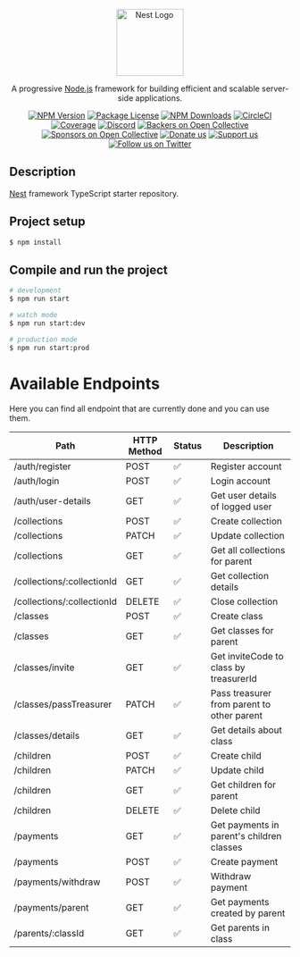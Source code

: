 <p align="center">
  <a href="http://nestjs.com/" target="blank"><img src="https://nestjs.com/img/logo-small.svg" width="120" alt="Nest Logo" /></a>
</p>

[circleci-image]: https://img.shields.io/circleci/build/github/nestjs/nest/master?token=abc123def456
[circleci-url]: https://circleci.com/gh/nestjs/nest

  <p align="center">A progressive <a href="http://nodejs.org" target="_blank">Node.js</a> framework for building efficient and scalable server-side applications.</p>
    <p align="center">
<a href="https://www.npmjs.com/~nestjscore" target="_blank"><img src="https://img.shields.io/npm/v/@nestjs/core.svg" alt="NPM Version" /></a>
<a href="https://www.npmjs.com/~nestjscore" target="_blank"><img src="https://img.shields.io/npm/l/@nestjs/core.svg" alt="Package License" /></a>
<a href="https://www.npmjs.com/~nestjscore" target="_blank"><img src="https://img.shields.io/npm/dm/@nestjs/common.svg" alt="NPM Downloads" /></a>
<a href="https://circleci.com/gh/nestjs/nest" target="_blank"><img src="https://img.shields.io/circleci/build/github/nestjs/nest/master" alt="CircleCI" /></a>
<a href="https://coveralls.io/github/nestjs/nest?branch=master" target="_blank"><img src="https://coveralls.io/repos/github/nestjs/nest/badge.svg?branch=master#9" alt="Coverage" /></a>
<a href="https://discord.gg/G7Qnnhy" target="_blank"><img src="https://img.shields.io/badge/discord-online-brightgreen.svg" alt="Discord"/></a>
<a href="https://opencollective.com/nest#backer" target="_blank"><img src="https://opencollective.com/nest/backers/badge.svg" alt="Backers on Open Collective" /></a>
<a href="https://opencollective.com/nest#sponsor" target="_blank"><img src="https://opencollective.com/nest/sponsors/badge.svg" alt="Sponsors on Open Collective" /></a>
  <a href="https://paypal.me/kamilmysliwiec" target="_blank"><img src="https://img.shields.io/badge/Donate-PayPal-ff3f59.svg" alt="Donate us"/></a>
    <a href="https://opencollective.com/nest#sponsor"  target="_blank"><img src="https://img.shields.io/badge/Support%20us-Open%20Collective-41B883.svg" alt="Support us"></a>
  <a href="https://twitter.com/nestframework" target="_blank"><img src="https://img.shields.io/twitter/follow/nestframework.svg?style=social&label=Follow" alt="Follow us on Twitter"></a>
</p>
  <!--[![Backers on Open Collective](https://opencollective.com/nest/backers/badge.svg)](https://opencollective.com/nest#backer)
  [![Sponsors on Open Collective](https://opencollective.com/nest/sponsors/badge.svg)](https://opencollective.com/nest#sponsor)-->

## Description

[Nest](https://github.com/nestjs/nest) framework TypeScript starter repository.

## Project setup

```bash
$ npm install
```

## Compile and run the project

```bash
# development
$ npm run start

# watch mode
$ npm run start:dev

# production mode
$ npm run start:prod
```

# Available Endpoints

Here you can find all endpoint that are currently done and you can use them.

| Path                       | HTTP Method | Status | Description                                |
| -------------------------- | ----------- | ------ | ------------------------------------------ |
| /auth/register             | POST        | ✅     | Register account                           |
| /auth/login                | POST        | ✅     | Login account                              |
| /auth/user-details         | GET         | ✅     | Get user details of logged user            |
| /collections               | POST        | ✅     | Create collection                          |
| /collections               | PATCH       | ✅     | Update collection                          |
| /collections               | GET         | ✅     | Get all collections for parent             |
| /collections/:collectionId | GET         | ✅     | Get collection details                     |
| /collections/:collectionId | DELETE      | ✅     | Close collection                           |
| /classes                   | POST        | ✅     | Create class                               |
| /classes                   | GET         | ✅     | Get classes for parent                     |
| /classes/invite            | GET         | ✅     | Get inviteCode to class by treasurerId     |
| /classes/passTreasurer     | PATCH       | ✅     | Pass treasurer from parent to other parent |
| /classes/details           | GET         | ✅     | Get details about class                    |
| /children                  | POST        | ✅     | Create child                               |
| /children                  | PATCH       | ✅     | Update child                               |
| /children                  | GET         | ✅     | Get children for parent                    |
| /children                  | DELETE      | ✅     | Delete child                               |
| /payments                  | GET         | ✅     | Get payments in parent's children classes  |
| /payments                  | POST        | ✅     | Create payment                             |
| /payments/withdraw         | POST        | ✅     | Withdraw payment                           |
| /payments/parent           | GET         | ✅     | Get payments created by parent             |
| /parents/:classId          | GET         | ✅     | Get parents in class                       |
